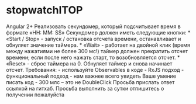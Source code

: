 # stopwatchITOP
Angular 2+  Реализовать секундомер, который подсчитывает время в формате «HH: MM: SS»  Секундомер должен иметь следующие кнопки:  * «Start / Stop» - запуск / остановка отсчета времени, останавливает и обнуляет значение таймера.  * «Wait» - работает на двойной клик (время между нажатиями не более 300 мс!) таймер должен прекратить отсчет времени; если после него нажать старт, то возобновляется отсчет.  * «Reset» - сброс таймера на 0.  Обнуляет таймер и снова начинает отсчет.  Требования:   - используйте Observables в коде   - RxJS подход   - функциональный подход   - нам важнее всего увидеть Ваше умение писать код  - 300 млс – это не DoubleClick     Просьба прислать ответ ссылкой на гитхаб.  Просьба выполнить за сутки  отпишитесь о получении пожалуйста 
